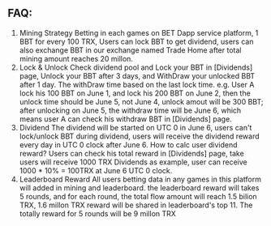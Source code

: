 ## FAQ:

1. Mining Strategy
    Betting in each games on BET Dapp service platform, 1 BBT for every 100 TRX,  Users can lock BBT to get dividend, users can also exchange BBT in our exchange named Trade Home after total mining amount reaches 20 millon.
2. Lock & Unlock
    Check dividend pool and Lock your BBT in [Dividends] page, Unlock your BBT after 3 days, and WithDraw your unlocked BBT after 1 day. The withDraw time based on the last lock time. e.g.
    User A lock his 100 BBT on June 1, and lock his 200 BBT on June 2, then the unlock time should be June 5, not June 4, unlock amout will be 300 BBT;  after unlocking on June 5, the withdraw time will be June 6, which means user A can check his withdraw BBT in [Dividends] page.
3. Dividend
    The dividend will be started on UTC 0 in June 6, users can't lock/unlock BBT during dividend, users will receive the dividend reward every day in UTC 0 clock after June 6. How to calc user dividend reward? Users can check his total reward in [Dividends] page, take users will receive 1000 TRX Dividends as example, user can receive 1000 * 10% = 100TRX at June 6 UTC 0 clock.
4. Leaderboard Reward
    All users betting data in any games in this platform will added in mining and leaderboard. the leaderboard reward will takes 5 rounds, and for each round, the total flow amount will reach 1.5 bilion TRX, 1.6 millon TRX reward will be shared in leaderboard's top 11. The totally reward for 5 rounds will be 9 millon TRX
